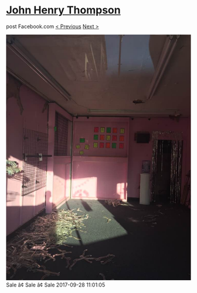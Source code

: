 # [John Henry Thompson](../README.md)
post Facebook.com
[< Previous](2017-09-28-1.md) [Next >](2017-09-28-3.md)

[![](../media/2017-09-28/Timeline-Photos-Sale-Sale-Sale.jpg)](../README.md)
Sale â¢ Sale â¢ Sale
2017-09-28 11:01:05